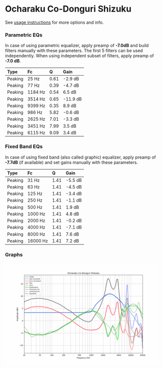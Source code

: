 # Ocharaku Co-Donguri Shizuku
See [usage instructions](https://github.com/jaakkopasanen/AutoEq#usage) for more options and info.

### Parametric EQs
In case of using parametric equalizer, apply preamp of **-7.0dB** and build filters manually
with these parameters. The first 5 filters can be used independently.
When using independent subset of filters, apply preamp of **-7.0 dB**.

| Type    | Fc      |    Q | Gain     |
|:--------|:--------|:-----|:---------|
| Peaking | 25 Hz   | 0.61 | -2.9 dB  |
| Peaking | 77 Hz   | 0.39 | -4.7 dB  |
| Peaking | 1184 Hz | 0.54 | 6.5 dB   |
| Peaking | 3514 Hz | 0.65 | -11.9 dB |
| Peaking | 9399 Hz | 0.35 | 8.9 dB   |
| Peaking | 986 Hz  | 5.82 | -0.6 dB  |
| Peaking | 2625 Hz | 7.01 | -3.3 dB  |
| Peaking | 3451 Hz | 7.99 | 3.5 dB   |
| Peaking | 6115 Hz | 9.09 | 3.4 dB   |

### Fixed Band EQs
In case of using fixed band (also called graphic) equalizer, apply preamp of **-7.7dB**
(if available) and set gains manually with these parameters.

| Type    | Fc       |    Q | Gain    |
|:--------|:---------|:-----|:--------|
| Peaking | 31 Hz    | 1.41 | -5.5 dB |
| Peaking | 63 Hz    | 1.41 | -4.5 dB |
| Peaking | 125 Hz   | 1.41 | -3.4 dB |
| Peaking | 250 Hz   | 1.41 | -1.1 dB |
| Peaking | 500 Hz   | 1.41 | 1.9 dB  |
| Peaking | 1000 Hz  | 1.41 | 4.8 dB  |
| Peaking | 2000 Hz  | 1.41 | -0.2 dB |
| Peaking | 4000 Hz  | 1.41 | -7.1 dB |
| Peaking | 8000 Hz  | 1.41 | 7.6 dB  |
| Peaking | 16000 Hz | 1.41 | 7.2 dB  |

### Graphs
![](./Ocharaku%20Co-Donguri%20Shizuku.png)